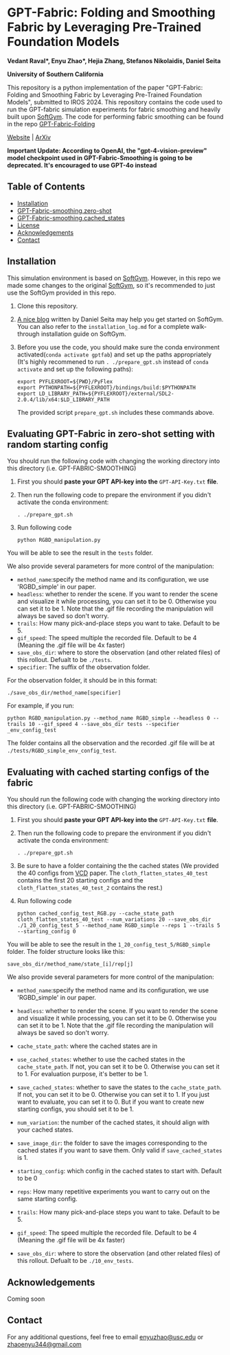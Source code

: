 # GPT-Fabric: Folding and Smoothing Fabric by Leveraging Pre-Trained Foundation Models
**Vedant Raval\*, Enyu Zhao\*, Hejia Zhang, Stefanos Nikolaidis, Daniel Seita**

**University of Southern California**

This repository is a python implementation of the paper "GPT-Fabric: Folding and Smoothing Fabric by Leveraging Pre-Trained Foundation Models", submitted to IROS 2024. This repository contains the code used to run the GPT-fabric simulation experiments for fabric smoothing and heavily built upon [SoftGym](https://github.com/Xingyu-Lin/softgym). The code for performing fabric smoothing can be found in the repo [GPT-Fabric-Folding](https://github.com/slurm-lab-usc/GPT-fabric-folding/tree/main)

[Website](https://sites.google.com/usc.edu/gpt-fabrics/home) | [ArXiv](https://arxiv.org/pdf/2406.09640)

**Important Update: According to OpenAI, the "gpt-4-vision-preview" model checkpoint used in GPT-Fabric-Smoothing is going to be deprecated. It's encouraged to use GPT-4o instead**

## Table of Contents
* [Installation](#Installation)
* [GPT-Fabric-smoothing,zero-shot](#evaluating-gpt-fabric-in-zero-shot-setting-with-random-starting-config)
* [GPT-Fabric-smoothing,cached_states](#evaluating-with-cached-starting-configs-of-the-fabric)
* [License](#license)
* [Acknowledgements](#acknowledgements)
* [Contact](#contact)

## Installation



This simulation environment is based on [SoftGym](https://github.com/Xingyu-Lin/softgym). However, in this repo we made some changes to the original [SoftGym](https://github.com/Xingyu-Lin/softgym), so it's recommended to just use the SoftGym provided in this repo. 


1. Clone this repository.

2. [A nice blog](https://danieltakeshi.github.io/2021/02/20/softgym/) written by Daniel Seita may help you get started on SoftGym. You can also refer to the `installation_log.md` for a complete walk-through installation guide on SoftGym.

3. Before you use the code, you should make sure the conda environment activated(`conda activate gptfab`) and set up the paths appropriately (It's highly recommened to run `. ./prepare_gpt.sh` instead of `conda activate` and set up the following paths): 
   ~~~
   export PYFLEXROOT=${PWD}/PyFlex
   export PYTHONPATH=${PYFLEXROOT}/bindings/build:$PYTHONPATH
   export LD_LIBRARY_PATH=${PYFLEXROOT}/external/SDL2-2.0.4/lib/x64:$LD_LIBRARY_PATH
   ~~~
   The provided script `prepare_gpt.sh` includes these commands above.

## Evaluating GPT-Fabric in zero-shot setting with random starting config
You should run the following code with changing the working directory into this directory (i.e. GPT-FABRIC-SMOOTHING)

1. First you should **paste your GPT API-key into the** `GPT-API-Key.txt` **file**.

2. Then run the following code to prepare the environment if you didn't activate the conda environment:

    ```
    . ./prepare_gpt.sh
    ```

3. Run following code
    ```
    python RGBD_manipulation.py
    ```

You will be able to see the result in the `tests` folder.

We also provide several parameters for more control of the manipulation:
- `method_name`:specify the method name and its configuration, we use 'RGBD_simple' in our paper. 
- `headless`: whether to render the scene. If you want to render the scene and visualize it while processing, you can set it to be 0. Otherwise you can set it to be 1. Note that the .gif file recording the manipulation will always be saved so don't worry.
- `trails`: How many pick-and-place steps you want to take. Default to be 5.
- `gif_speed`: The speed multiple the recorded file. Default to be 4 (Meaning the .gif file will be 4x faster) 
- `save_obs_dir`: where to store the observation (and other related files) of this rollout. Defualt to be `./tests`.
- `specifier`: The suffix of the observation folder.

For the observation folder, it should be in this format:
```
./save_obs_dir/method_name[specifier]
```

For example, if you run:
```
python RGBD_manipulation.py --method_name RGBD_simple --headless 0 --trails 10 --gif_speed 4 --save_obs_dir tests --specifier _env_config_test
```

The folder contains all the observation and the recorded .gif file will be at `./tests/RGBD_simple_env_config_test`.

## Evaluating with cached starting configs of the fabric

You should run the following code with changing the working directory into this directory (i.e. GPT-FABRIC-SMOOTHING)

1. First you should **paste your GPT API-key into the** `GPT-API-Key.txt` **file**.

2. Then run the following code to prepare the environment if you didn't activate the conda environment:

    ```
    . ./prepare_gpt.sh
    ```

3. Be sure to have a folder containing the the cached states (We provided the 40 configs from [VCD](https://arxiv.org/abs/2105.10389) paper. The `cloth_flatten_states_40_test` contains the first 20 starting configs and the `cloth_flatten_states_40_test_2` contains the rest.)

4. Run following code
    ```
    python cached_config_test_RGB.py --cache_state_path cloth_flatten_states_40_test --num_variations 20 --save_obs_dir ./1_20_config_test_5 --method_name RGBD_simple --reps 1 --trails 5 --starting_config 0
    ```

You will be able to see the result in the `1_20_config_test_5/RGBD_simple` folder. The folder structure looks like this:

```
save_obs_dir/method_name/state_[i]/rep[j]
```


We also provide several parameters for more control of the manipulation:
- `method_name`:specify the method name and its configuration, we use 'RGBD_simple' in our paper. 
- `headless`: whether to render the scene. If you want to render the scene and visualize it while processing, you can set it to be 0. Otherwise you can set it to be 1. Note that the .gif file recording the manipulation will always be saved so don't worry.
- `cache_state_path`: where the cached states are in
- `use_cached_states`: whether to use the cached states in the `cache_state_path`. If not, you can set it to be 0. Otherwise you can set it to 1. For evaluation purpose, it's better to be 1. 
- `save_cached_states`: whether to save the states to the `cache_state_path`. If not, you can set it to be 0. Otherwise you can set it to 1. If you just want to evaluate, you can set it to 0. But if you want to create new starting configs, you should set it to be 1. 
- `num_variation`: the number of the cached states, it should align with your cached states.
- `save_image_dir`: the folder to save the images corresponding to the cached states if you want to save them. Only valid if `save_cached_states` is 1.

- `starting_config`: which config in the cached states to start with. Default to be 0
- `reps`: How many repetitive experiments you want to carry out on the same starting config.
- `trails`: How many pick-and-place steps you want to take. Default to be 5.
- `gif_speed`: The speed multiple the recorded file. Default to be 4 (Meaning the .gif file will be 4x faster) 
- `save_obs_dir`: where to store the observation (and other related files) of this rollout. Defualt to be `./10_env_tests`.


## Acknowledgements

Coming soon

## Contact

For any additional questions, feel free to email [enyuzhao@usc.edu](enyuzhao@usc.edu) or [zhaoenyu344@gmail.com](zhaoenyu344@gmail.com)
